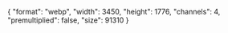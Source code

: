 {
  "format": "webp",
  "width": 3450,
  "height": 1776,
  "channels": 4,
  "premultiplied": false,
  "size": 91310
}